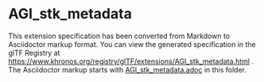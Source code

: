 <!--
Copyright 2022 The Khronos Group Inc.
SPDX-License-Identifier: LicenseRef-KhronosSpecCopyright
-->

# AGI_stk_metadata

This extension specification has been converted from Markdown to Asciidoctor markup format.
You can view the generated specification in the glTF Registry at
https://www.khronos.org/registry/glTF/extensions/AGI_stk_metadata.html .
The Asciidoctor markup starts with [AGI_stk_metadata.adoc](AGI_stk_metadata.adoc) in this folder.
